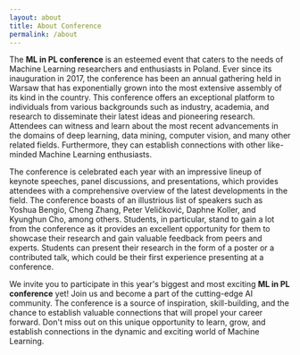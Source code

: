 ```yaml
---
layout: about
title: About Conference
permalink: /about
---
```

The **ML in PL conference** is an esteemed event that caters to the needs of Machine Learning researchers and enthusiasts in Poland. Ever since its inauguration in 2017, the conference has been an annual gathering held in Warsaw that has exponentially grown into the most extensive assembly of its kind in the country. This conference offers an exceptional platform to individuals from various backgrounds such as industry, academia, and research to disseminate their latest ideas and pioneering research. Attendees can witness and learn about the most recent advancements in the domains of deep learning, data mining, computer vision, and many other related fields. Furthermore, they can establish connections with other like-minded Machine Learning enthusiasts.     

The conference is celebrated each year with an impressive lineup of keynote speeches, panel discussions, and presentations, which provides attendees with a comprehensive overview of the latest developments in the field. The conference boasts of an illustrious list of speakers such as Yoshua Bengio, Cheng Zhang, Peter Veličković, Daphne Koller, and Kyunghun Cho, among others. Students, in particular, stand to gain a lot from the conference as it provides an excellent opportunity for them to showcase their research and gain valuable feedback from peers and experts. Students can present their research in the form of a poster or a contributed talk, which could be their first experience presenting at a conference.

We invite you to participate in this year's biggest and most exciting **ML in PL conference** yet! Join us and become a part of the cutting-edge AI community. The conference is a source of inspiration, skill-building, and the chance to establish valuable connections that will propel your career forward. Don't miss out on this unique opportunity to learn, grow, and establish connections in the dynamic and exciting world of Machine Learning.